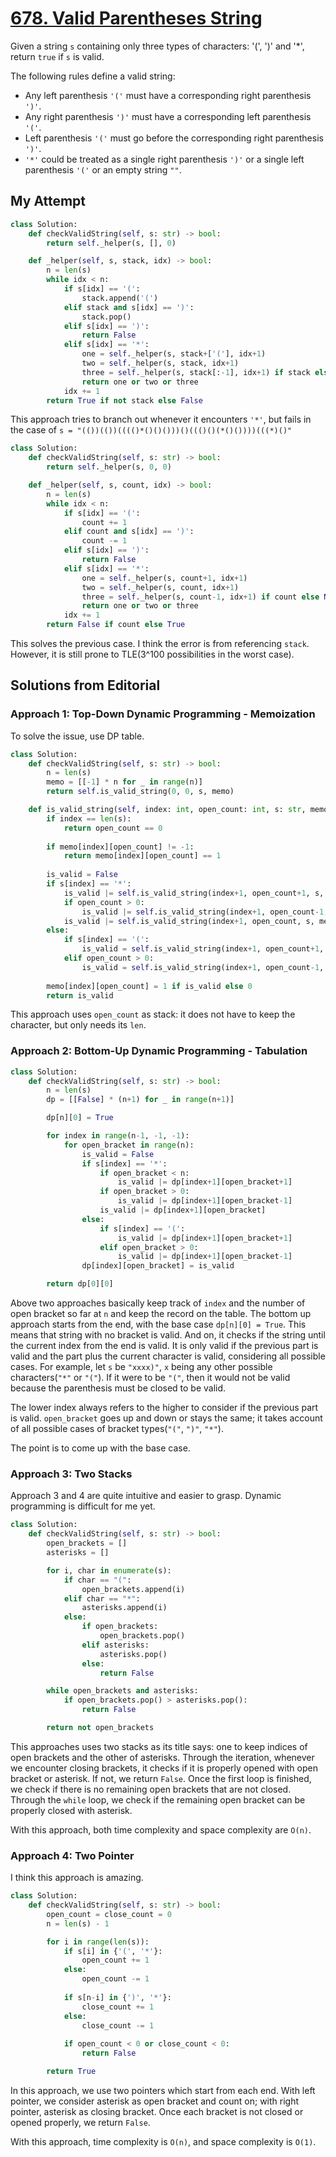 # [678. Valid Parentheses String](https://leetcode.com/problems/valid-parenthesis-string/?envType=daily-question&envId=2024-04-07)

Given a string `s` containing only three types of characters: '(', ')' and '*', return `true` if `s` is valid.

The following rules define a valid string:

- Any left parenthesis `'('` must have a corresponding right parenthesis `')'`.
- Any right parenthesis `')'` must have a corresponding left parenthesis `'('`.
- Left parenthesis `'('` must go before the corresponding right parenthesis `')'`.
- `'*'` could be treated as a single right parenthesis `')'` or a single left parenthesis `'('` or an empty string `""`.


## My Attempt

```python
class Solution:
    def checkValidString(self, s: str) -> bool:
        return self._helper(s, [], 0)

    def _helper(self, s, stack, idx) -> bool:
        n = len(s)
        while idx < n:
            if s[idx] == '(':
                stack.append('(')
            elif stack and s[idx] == ')':
                stack.pop()
            elif s[idx] == ')':
                return False
            elif s[idx] == '*':
                one = self._helper(s, stack+['('], idx+1)
                two = self._helper(s, stack, idx+1)
                three = self._helper(s, stack[:-1], idx+1) if stack else None
                return one or two or three
            idx += 1
        return True if not stack else False
```

This approach tries to branch out whenever it encounters `'*'`, but fails in the case of `s = "(())(())(((()*()()()))()((()()(*()())))(((*)()"`

```python
class Solution:
    def checkValidString(self, s: str) -> bool:
        return self._helper(s, 0, 0)

    def _helper(self, s, count, idx) -> bool:
        n = len(s)
        while idx < n:
            if s[idx] == '(':
                count += 1
            elif count and s[idx] == ')':
                count -= 1
            elif s[idx] == ')':
                return False
            elif s[idx] == '*':
                one = self._helper(s, count+1, idx+1)
                two = self._helper(s, count, idx+1)
                three = self._helper(s, count-1, idx+1) if count else None
                return one or two or three
            idx += 1
        return False if count else True
```

This solves the previous case. I think the error is from referencing `stack`. However, it is still prone to TLE(3^100 possibilities in the worst case).

## Solutions from Editorial

### Approach 1: Top-Down Dynamic Programming - Memoization

To solve the issue, use DP table.

```python
class Solution:
    def checkValidString(self, s: str) -> bool:
        n = len(s)
        memo = [[-1] * n for _ in range(n)]
        return self.is_valid_string(0, 0, s, memo)

    def is_valid_string(self, index: int, open_count: int, s: str, memo: List[List[int]]) -> bool:
        if index == len(s):
            return open_count == 0
        
        if memo[index][open_count] != -1:
            return memo[index][open_count] == 1
        
        is_valid = False
        if s[index] == '*':
            is_valid |= self.is_valid_string(index+1, open_count+1, s, memo)
            if open_count > 0:
                is_valid |= self.is_valid_string(index+1, open_count-1, s, memo)
            is_valid |= self.is_valid_string(index+1, open_count, s, memo)
        else:
            if s[index] == '(':
                is_valid = self.is_valid_string(index+1, open_count+1, s, memo)
            elif open_count > 0:
                is_valid = self.is_valid_string(index+1, open_count-1, s, memo)
            
        memo[index][open_count] = 1 if is_valid else 0
        return is_valid
```

This approach uses `open_count` as stack: it does not have to keep the character, but only needs its `len`. 

### Approach 2: Bottom-Up Dynamic Programming - Tabulation

```python
class Solution:
    def checkValidString(self, s: str) -> bool:
        n = len(s)
        dp = [[False] * (n+1) for _ in range(n+1)]

        dp[n][0] = True

        for index in range(n-1, -1, -1):
            for open_bracket in range(n):
                is_valid = False
                if s[index] == '*':
                    if open_bracket < n:
                        is_valid |= dp[index+1][open_bracket+1]
                    if open_bracket > 0:
                        is_valid |= dp[index+1][open_bracket-1]
                    is_valid |= dp[index+1][open_bracket]
                else:
                    if s[index] == '(':
                        is_valid |= dp[index+1][open_bracket+1]
                    elif open_bracket > 0:
                        is_valid |= dp[index+1][open_bracket-1]
                dp[index][open_bracket] = is_valid

		return dp[0][0]
```

Above two approaches basically keep track of `index` and the number of open bracket so far at `n` and keep the record on the table. The bottom up approach starts from the end, with the base case `dp[n][0] = True`. This means that string with no bracket is valid. And on, it checks if the string until the current index from the end is valid. It is only valid if the previous part is valid and the part plus the current character is valid, considering all possible cases. For example, let `s` be `"xxxx)"`, `x` being any other possible characters(`"*"` or `"("`). If it were to be `"("`, then it would not be valid because the parenthesis must be closed to be valid. 

The lower index always refers to the higher to consider if the previous part is valid. `open_bracket` goes up and down or stays the same; it takes account of all possible cases of bracket types(`"("`, `")"`, `"*"`).

The point is to come up with the base case.

### Approach 3: Two Stacks

Approach 3 and 4 are quite intuitive and easier to grasp. Dynamic programming is difficult for me yet.

```python
class Solution:
    def checkValidString(self, s: str) -> bool:
        open_brackets = []
        asterisks = []

        for i, char in enumerate(s):
            if char == "(":
                open_brackets.append(i)
            elif char == "*":
                asterisks.append(i)
            else:
                if open_brackets:
                    open_brackets.pop()
                elif asterisks:
                    asterisks.pop()
                else:
                    return False

        while open_brackets and asterisks:
            if open_brackets.pop() > asterisks.pop():
                return False

        return not open_brackets
```

This approaches uses two stacks as its title says: one to keep indices of open brackets and the other of asterisks. Through the iteration, whenever we encounter closing brackets, it checks if it is properly opened with open bracket or asterisk. If not, we return `False`. Once the first loop is finished, we check if there is no remaining open brackets that are not closed. Through the `while` loop, we check if the remaining open bracket can be properly closed with asterisk.

With this approach, both time complexity and space complexity are `O(n)`.

### Approach 4: Two Pointer

I think this approach is amazing.

```python
class Solution:
    def checkValidString(self, s: str) -> bool:
        open_count = close_count = 0
        n = len(s) - 1

        for i in range(len(s)):
            if s[i] in {'(', '*'}:
                open_count += 1
            else:
                open_count -= 1
            
            if s[n-i] in {')', '*'}:
                close_count += 1
            else:
                close_count -= 1
        
            if open_count < 0 or close_count < 0:
                return False

        return True
```

In this approach, we use two pointers which start from each end. With left pointer, we consider asterisk as open bracket and count on; with right pointer, asterisk as closing bracket. Once each bracket is not closed or opened properly, we return `False`.

With this approach, time complexity is `O(n)`, and space complexity is `O(1)`.